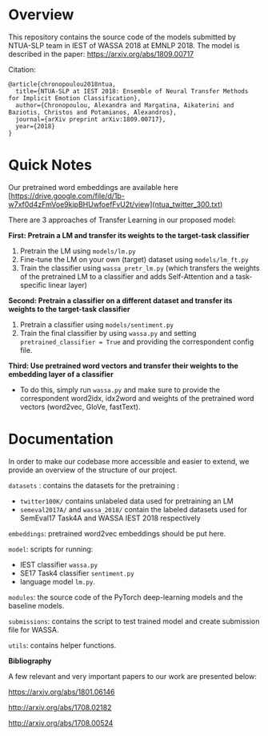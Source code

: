 # Overview
This repository contains the source code of the models submitted by NTUA-SLP team in IEST of WASSA 2018 at EMNLP 2018. 
The model is described in the paper: https://arxiv.org/abs/1809.00717

Citation:
```
@article{chronopoulou2018ntua,
  title={NTUA-SLP at IEST 2018: Ensemble of Neural Transfer Methods for Implicit Emotion Classification},
  author={Chronopoulou, Alexandra and Margatina, Aikaterini and Baziotis, Christos and Potamianos, Alexandros},
  journal={arXiv preprint arXiv:1809.00717},
  year={2018}
}
```

# Quick Notes
Our pretrained word embeddings are available here [https://drive.google.com/file/d/1b-w7xf0d4zFmVoe9kipBHUwfoefFvU2t/view](ntua_twitter_300.txt)


There are 3 approaches of Transfer Learning in our proposed model:

**First: Pretrain a LM and transfer its weights to the target-task classifier**

1) Pretrain the LM using ```models/lm.py```
2) Fine-tune the LM on your own (target) dataset using ```models/lm_ft.py```
3) Train the classifier using ```wassa_pretr_lm.py``` (which transfers the weights of the pretrained LM to a classifier and adds Self-Attention and a task-specific linear layer)

**Second: Pretrain a classifier on a different dataset and transfer its weights to the target-task classifier**

1) Pretrain a classifier using ```models/sentiment.py```
2) Train the final classifier by using ```wassa.py``` and setting ```pretrained_classifier = True``` and providing the correspondent config file.

**Third: Use pretrained word vectors and transfer their weights to the embedding layer of a classifier**
- To do this, simply run ```wassa.py``` and make sure to provide the correspondent word2idx, idx2word and weights of the pretrained word vectors (word2vec, GloVe, fastText).
# Documentation

In order to make our codebase more accessible and easier to extend, we provide an overview of the structure of our project. 

`datasets` : contains the datasets for the pretraining :
- ```twitter100K/``` contains unlabeled data used for pretraining an LM
- ```semeval2017A/``` and ```wassa_2018/``` contain the labeled datasets used for SemEval17 Task4A and WASSA IEST 2018 respectively

`embeddings`: pretrained word2vec embeddings should be put here.


`model`: scripts for running:
- IEST classifier ```wassa.py```
- SE17 Task4 classifier ```sentiment.py```
- language model ```lm.py```.

`modules`: the source code of the PyTorch deep-learning models and the baseline models.

`submissions`: contains the script to test trained model and create submission file for WASSA.

`utils`: contains helper functions.

**Bibliography**

A few relevant and very important papers to our work are presented below:

https://arxiv.org/abs/1801.06146

http://arxiv.org/abs/1708.02182

http://arxiv.org/abs/1708.00524
